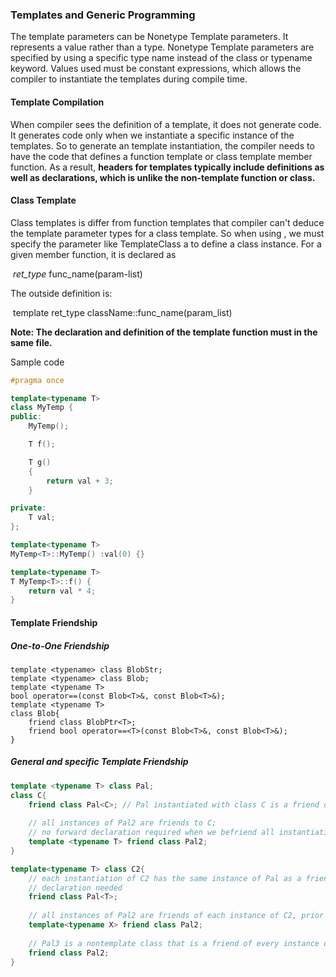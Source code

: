 ### Templates and Generic Programming

The template parameters can be Nonetype Template parameters. It represents a value rather than a type. Nonetype Template parameters are specified by using a specific type name instead of the class or typename keyword. Values used must be constant expressions, which allows the compiler to instantiate the templates during compile time.

#### Template Compilation

When compiler sees the definition of a template, it does not generate code. It generates code only when we instantiate a specific instance of the templates. So to generate an template instantiation, the compiler needs to have the code that defines a function template or class template member function. As a result, **headers for templates typically include definitions as well as declarations, which is unlike the non-template function or class.**

#### Class Template

Class templates is differ from function templates that compiler can't deduce the template parameter types for a class template. So when using , we must specify the parameter like TemplateClass<TypeName> a to define a class instance. For a given member function, it is declared as

​			*ret_type* func_name(param-list)

The outside definition is:

​	template <typename T> ret_type className<T>::func_name(param_list)

**Note: The declaration and definition of the template function must in the same file.**

Sample code

```c++
#pragma once

template<typename T>
class MyTemp {
public:
	MyTemp();

	T f();

	T g()
	{
		return val + 3;
	}

private:
	T val;
};

template<typename T>
MyTemp<T>::MyTemp() :val(0) {}

template<typename T>
T MyTemp<T>::f() {
	return val * 4;
}
```

#### Template Friendship

##### One-to-One Friendship

```
template <typename> class BlobStr;
template <typename> class Blob;
template <typename T>
bool operator==(const Blob<T>&, const Blob<T>&);
template <typename T>
class Blob{
	friend class BlobPtr<T>;
	friend bool operator==<T>(const Blob<T>&, const Blob<T>&);
}
```

##### General and specific Template Friendship

```c++
template <typename T> class Pal;
class C{
	friend class Pal<C>; // Pal instantiated with class C is a friend of C
    
    // all instances of Pal2 are friends to C;
    // no forward declaration required when we befriend all instantiations
    template <typename T> friend class Pal2;
}

template<typename T> class C2{
    // each instantiation of C2 has the same instance of Pal as a friend
    // declaration needed
    friend class Pal<T>;
    
    // all instances of Pal2 are friends of each instance of C2, prior 			// declaration needed
    template<typename X> friend class Pal2;
    
    // Pal3 is a nontemplate class that is a friend of every instance of C2
    friend class Pal2;
}
```

